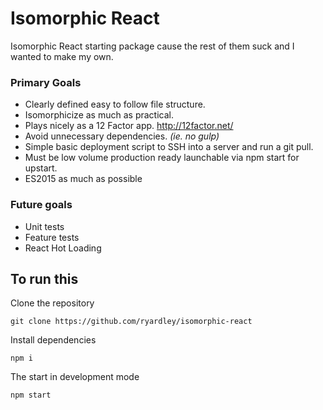 # Isomorphic React

Isomorphic React starting package cause the rest of them suck and I wanted to make my own.

### Primary Goals
* Clearly defined easy to follow file structure.
* Isomorphicize as much as practical.
* Plays nicely as a 12 Factor app. http://12factor.net/
* Avoid unnecessary dependencies. _(ie. no gulp)_
* Simple basic deployment script to SSH into a server and run a git pull.
* Must be low volume production ready launchable via npm start for upstart.
* ES2015 as much as possible

### Future goals
* Unit tests
* Feature tests
* React Hot Loading

## To run this

Clone the repository

```
git clone https://github.com/ryardley/isomorphic-react
```

Install dependencies
```
npm i
```

The start in development mode

```
npm start
```


